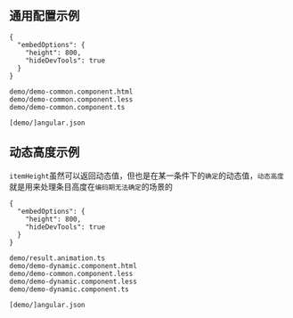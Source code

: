 ## 通用配置示例

``` angular-files
{
  "embedOptions": {
    "height": 800,
    "hideDevTools": true
  }
}

demo/demo-common.component.html
demo/demo-common.component.less
demo/demo-common.component.ts

[demo/]angular.json
```

## 动态高度示例

`itemHeight`虽然可以返回动态值，但也是在某一条件下的`确定`的动态值，`动态高度`就是用来处理条目高度在`编码期无法确定`的场景的

``` angular-files
{
  "embedOptions": {
    "height": 800,
    "hideDevTools": true
  }
}

demo/result.animation.ts
demo/demo-dynamic.component.html
demo/demo-common.component.less
demo/demo-dynamic.component.less
demo/demo-dynamic.component.ts

[demo/]angular.json
```